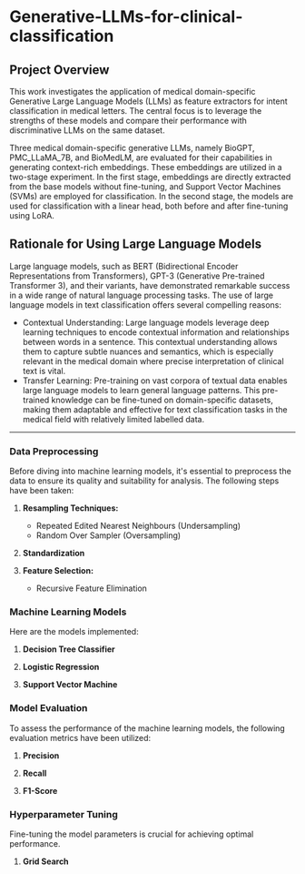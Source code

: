# Generative-LLMs-for-clinical-classification

## Project Overview

This work investigates the application of medical domain-specific Generative Large
Language Models (LLMs) as feature extractors for intent classification in medical letters. The central
focus is to leverage the strengths of these models and compare their performance with discriminative
LLMs on the same dataset.

Three medical domain-specific generative LLMs, namely BioGPT, PMC_LLaMA_7B, and
BioMedLM, are evaluated for their capabilities in generating context-rich embeddings. These
embeddings are utilized in a two-stage experiment. In the first stage, embeddings are directly extracted
from the base models without fine-tuning, and Support Vector Machines (SVMs) are employed for
classification. In the second stage, the models are used for classification with a linear head, both before
and after fine-tuning using LoRA.


## Rationale for Using Large Language Models
Large language models, such as BERT (Bidirectional Encoder Representations from Transformers),
GPT-3 (Generative Pre-trained Transformer 3), and their variants, have demonstrated remarkable
success in a wide range of natural language processing tasks. The use of large language models in text
classification offers several compelling reasons:
  - Contextual Understanding: Large language models leverage deep learning techniques to encode
contextual information and relationships between words in a sentence. This contextual understanding
allows them to capture subtle nuances and semantics, which is especially relevant in the medical domain
where precise interpretation of clinical text is vital.
  - Transfer Learning: Pre-training on vast corpora of textual data enables large language models to learn
general language patterns. This pre-trained knowledge can be fine-tuned on domain-specific datasets,
making them adaptable and effective for text classification tasks in the medical field with relatively
limited labelled data.

<hr>

### Data Preprocessing

Before diving into machine learning models, it's essential to preprocess the data to ensure its quality and suitability for analysis. The following steps have been taken:

1. **Resampling Techniques:** 
   - Repeated Edited Nearest Neighbours (Undersampling)
   - Random Over Sampler (Oversampling)

2. **Standardization**

3. **Feature Selection:** 
   - Recursive Feature Elimination

### Machine Learning Models

Here are the models implemented:

1. **Decision Tree Classifier**

2. **Logistic Regression**

3. **Support Vector Machine**

### Model Evaluation

To assess the performance of the machine learning models, the following evaluation metrics have been utilized:

1. **Precision**

2. **Recall**

3. **F1-Score**

### Hyperparameter Tuning

Fine-tuning the model parameters is crucial for achieving optimal performance.

1. **Grid Search**
